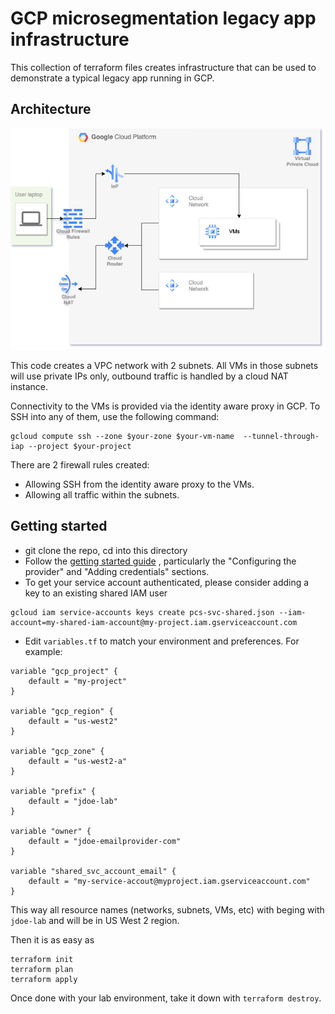 # GCP microsegmentation legacy app infrastructure

This collection of terraform files creates infrastructure that can be used to demonstrate a typical legacy app running in GCP.

## Architecture

![Legacy app infra](gcp-diagram.png)

This code creates a VPC network with 2 subnets. All VMs in those subnets will use private IPs only, outbound traffic is handled by a cloud NAT instance. 

Connectivity to the VMs is provided via the identity aware proxy in GCP. To SSH into any of them, use the following command:

```
gcloud compute ssh --zone $your-zone $your-vm-name  --tunnel-through-iap --project $your-project
```

There are 2 firewall rules created:
* Allowing SSH from the identity aware proxy to the VMs.
* Allowing all traffic within the subnets.

## Getting started

* git clone the repo, cd into this directory
* Follow the [getting started guide](https://registry.terraform.io/providers/hashicorp/google/latest/docs/guides/getting_started) , particularly the "Configuring the provider" and "Adding credentials" sections. 
* To get your service account authenticated, please consider adding a key to an existing shared IAM user
```
gcloud iam service-accounts keys create pcs-svc-shared.json --iam-account=my-shared-iam-account@my-project.iam.gserviceaccount.com
```
* Edit `variables.tf` to match your environment and preferences. For example:
```
variable "gcp_project" {
    default = "my-project"
}

variable "gcp_region" {
    default = "us-west2"
}

variable "gcp_zone" {
    default = "us-west2-a"
}

variable "prefix" {
    default = "jdoe-lab"
}

variable "owner" {
    default = "jdoe-emailprovider-com"
}

variable "shared_svc_account_email" {
    default = "my-service-accout@myproject.iam.gserviceaccount.com"
}
```

This way all resource names (networks, subnets, VMs, etc) with beging with `jdoe-lab` and will be in US West 2 region.

Then it is as easy as 

```
terraform init
terraform plan
terraform apply
```

Once done with your lab environment, take it down with `terraform destroy`.